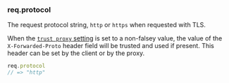 <h3 id='req.protocol'>req.protocol</h3>

The request protocol string, `http` or `https` when requested with TLS.

When the [`trust proxy` setting](/4x/api.html#trust.proxy.options.table) is set
to a non-falsey value, the value of the `X-Forwarded-Proto` header field will
be trusted and used if present. This header can be set by the client or by
the proxy.

~~~js
req.protocol
// => "http"
~~~
